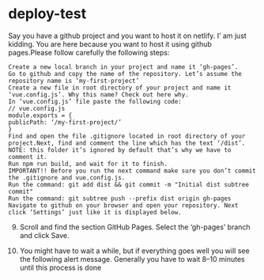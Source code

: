# deploy-test
Say you have a github project and you want to host it on netlify. I’ am just kidding. You are here because you want to host it using github pages.Please follow carefully the following steps:

    Create a new local branch in your project and name it ‘gh-pages’.
    Go to github and copy the name of the repository. Let’s assume the repository name is ‘my-first-project’
    Create a new file in root directory of your project and name it ‘vue.config.js’. Why this name? Check out here why.
    In ‘vue.config.js’ file paste the following code:
    // vue.config.js
    module.exports = {
    publicPath: ‘/my-first-project/’
    }
    Find and open the file .gitignore located in root directory of your project.Next, find and comment the line which has the text ‘/dist’.
    NOTE: this folder it’s ignored by default that’s why we have to comment it.
    Run npm run build, and wait for it to finish.
    IMPORTANT!! Before you run the next command make sure you don’t commit the .gitignore and vue.config.js.
    Run the command: git add dist && git commit -m "Initial dist subtree commit"
    Run the command: git subtree push --prefix dist origin gh-pages
    Navigate to github on your browser and open your repository. Next click ‘Settings’ just like it is displayed below.

9. Scroll and find the section GitHub Pages. Select the ‘gh-pages’ branch and click Save.

10. You might have to wait a while, but if everything goes well you will see the following alert message. Generally you have to wait 8–10 minutes until this process is done
